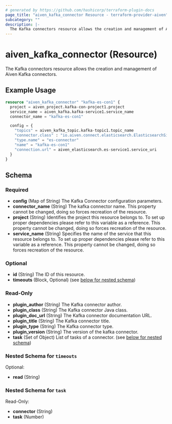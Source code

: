 ```yaml
---
# generated by https://github.com/hashicorp/terraform-plugin-docs
page_title: "aiven_kafka_connector Resource - terraform-provider-aiven"
subcategory: ""
description: |-
  The Kafka connectors resource allows the creation and management of Aiven Kafka connectors.
---
```


# aiven_kafka_connector (Resource)

The Kafka connectors resource allows the creation and management of Aiven Kafka connectors.

## Example Usage

```terraform
resource "aiven_kafka_connector" "kafka-es-con1" {
  project = aiven_project.kafka-con-project1.project
  service_name = aiven_kafka.kafka-service1.service_name
  connector_name = "kafka-es-con1"

  config = {
    "topics" = aiven_kafka_topic.kafka-topic1.topic_name
    "connector.class" : "io.aiven.connect.elasticsearch.ElasticsearchSinkConnector"
    "type.name" = "es-connector"
    "name" = "kafka-es-con1"
    "connection.url" = aiven_elasticsearch.es-service1.service_uri
  }
}
```

<!-- schema generated by tfplugindocs -->
## Schema

### Required

- **config** (Map of String) The Kafka Connector configuration parameters.
- **connector_name** (String) The kafka connector name. This property cannot be changed, doing so forces recreation of the resource.
- **project** (String) Identifies the project this resource belongs to. To set up proper dependencies please refer to this variable as a reference. This property cannot be changed, doing so forces recreation of the resource.
- **service_name** (String) Specifies the name of the service that this resource belongs to. To set up proper dependencies please refer to this variable as a reference. This property cannot be changed, doing so forces recreation of the resource.

### Optional

- **id** (String) The ID of this resource.
- **timeouts** (Block, Optional) (see [below for nested schema](#nestedblock--timeouts))

### Read-Only

- **plugin_author** (String) The Kafka connector author.
- **plugin_class** (String) The Kafka connector Java class.
- **plugin_doc_url** (String) The Kafka connector documentation URL.
- **plugin_title** (String) The Kafka connector title.
- **plugin_type** (String) The Kafka connector type.
- **plugin_version** (String) The version of the kafka connector.
- **task** (Set of Object) List of tasks of a connector. (see [below for nested schema](#nestedatt--task))

<a id="nestedblock--timeouts"></a>
### Nested Schema for `timeouts`

Optional:

- **read** (String)


<a id="nestedatt--task"></a>
### Nested Schema for `task`

Read-Only:

- **connector** (String)
- **task** (Number)


